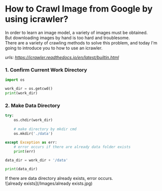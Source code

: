 # How to Crawl Image from Google by using icrawler?

In order to learn an image model, a variety of images must be obtained.  
But downloading images by hand is too hard and troublesome.  
There are a variety of crawling methods to solve this problem, and today I'm going to introduce you to how to use an icrawler.  

*urls: https://icrawler.readthedocs.io/en/latest/builtin.html*

### 1. Confirm Current Work Directory
```python
import os

work_dir = os.getcwd()
print(work_dir)
```

### 2. Make Data Directory
```python
try:
    os.chdir(work_dir)
    
    # make directory by mkdir cmd
    os.mkdir('./data')
    
except Exception as err:
    # error occurs if there are already data folder exists
    print(err)

data_dir = work_dir + '/data'

print(data_dir)
```
If there are data directory already exists, error occurs.  
![already exists](/Images/already exists.jpg)
